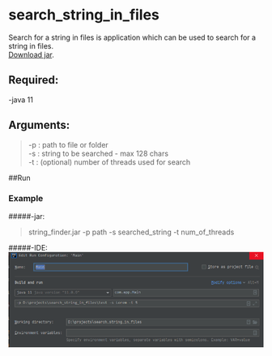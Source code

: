 # search_string_in_files

Search for a string in files is application which can be used to search for a string in files.\
[Download jar](https://github.com/benomarek/search_string_in_files/blob/master/string_finder.jar).

## Required:

-java 11

## Arguments:

>-p : path to file or folder\
-s : string to be searched - max 128 chars\
-t : (optional) number of threads used for search

##Run
### Example
#####-jar:

>string_finder.jar -p path -s searched_string -t num_of_threads

#####-IDE:
![img.png](img.png)


